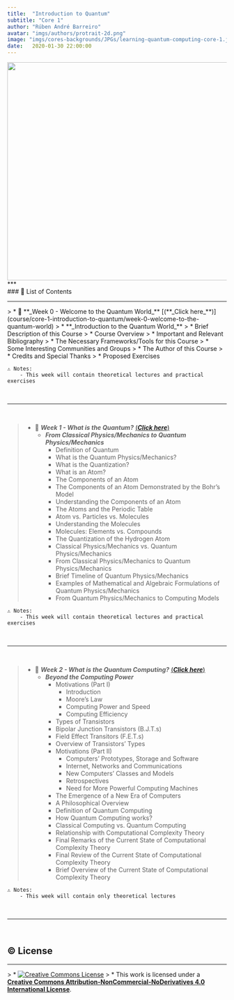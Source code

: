 ```yaml
---
title:  "Introduction to Quantum"
subtitle: "Core 1"
author: "Rúben André Barreiro"
avatar: "imgs/authors/protrait-2d.png"
image: "imgs/cores-backgrounds/JPGs/learning-quantum-computing-core-1.jpg"
date:   2020-01-30 22:00:00
---
```


<center>
    <img src="https://rubenandrebarreiro.github.io/learning-quantum-computing/imgs/cores-backgrounds/JPGs/learning-quantum-computing-core-1.jpg" width="900" height="500">
</center>
***
<br />
### 📂 List of Contents
<hr>
> * 📅 **_Week 0 - Welcome to the Quantum World_** [(**_Click here_**)](course/core-1-introduction-to-quantum/week-0-welcome-to-the-quantum-world)
>   * **_Introduction to the Quantum World_**
>       * Brief Description of this Course
>       * Course Overview
>       * Important and Relevant Bibliography
>       * The Necessary Frameworks/Tools for this Course
>       * Some Interesting Communities and Groups
>       * The Author of this Course
>       * Credits and Special Thanks
>       * Proposed Exercises

```
⚠️ Notes:
    - This week will contain theoretical lectures and practical exercises
```

<br />
<hr>
<br />

> * 📅 **_Week 1 - What is the Quantum?_** [(**_Click here_**)](course/core-1-introduction-to-quantum/week-1-what-is-the-quantum) 
>   * **_From Classical Physics/Mechanics to Quantum Physics/Mechanics_**
>       * Definition of Quantum
>       * What is the Quantum Physics/Mechanics?
>       * What is the Quantization?
>       * What is an Atom?
>       * The Components of an Atom
>       * The Components of an Atom Demonstrated by the Bohr’s Model
>       * Understanding the Components of an Atom
>       * The Atoms and the Periodic Table
>       * Atom vs. Particles vs. Molecules
>       * Understanding the Molecules
>       * Molecules: Elements vs. Compounds
>       * The Quantization of the Hydrogen Atom
>       * Classical Physics/Mechanics vs. Quantum Physics/Mechanics
>       * From Classical Physics/Mechanics to Quantum Physics/Mechanics
>       * Brief Timeline of Quantum Physics/Mechanics
>       * Examples of Mathematical and Algebraic Formulations of Quantum Physics/Mechanics
>       * From Quantum Physics/Mechanics to Computing Models

```
⚠️ Notes:
    - This week will contain theoretical lectures and practical exercises
```

<br />
<hr>
<br />

> * 📅 **_Week 2 - What is the Quantum Computing?_** [(**_Click here_**)](course/core-1-introduction-to-quantum/week-2-what-is-the-quantum-computing) 
>   * **_Beyond the Computing Power_**
>       * Motivations (Part I)
>           * Introduction
>           * Moore’s Law
>           * Computing Power and Speed
>           * Computing Efficiency
>       * Types of Transistors
>       * Bipolar Junction Transistors (B.J.T.s)
>       * Field Effect Transitors (F.E.T.s)
>       * Overview of Transistors’ Types
>       * Motivations (Part II)
>           * Computers’ Prototypes, Storage and Software
>           * Internet, Networks and Communications
>           * New Computers’ Classes and Models
>           * Retrospectives
>           * Need for More Powerful Computing Machines
>       * The Emergence of a New Era of Computers
>       * A Philosophical Overview
>       * Definition of Quantum Computing
>       * How Quantum Computing works?
>       * Classical Computing vs. Quantum Computing
>       * Relationship with Computational Complexity Theory
>       * Final Remarks of the Current State of Computational Complexity Theory
>       * Final Review of the Current State of Computational Complexity Theory
>       * Brief Overview of the Current State of Computational Complexity Theory

```
⚠️ Notes:
    - This week will contain only theoretical lectures
```

<br />
<hr>
<br />

## ©️ License
<hr>
> * <a rel="license" href="http://creativecommons.org/licenses/by-nc-nd/4.0/"><img alt="Creative Commons License" style="border-width:0" src="https://i.creativecommons.org/l/by-nc-nd/4.0/88x31.png" /></a>
> * This work is licensed under a <a rel="license" href="http://creativecommons.org/licenses/by-nc-nd/4.0/"><b>Creative Commons Attribution-NonCommercial-NoDerivatives 4.0 International License</b></a>.